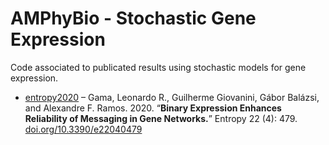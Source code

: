 # AMPhyBio - Stochastic Gene Expression
Code associated to publicated results using stochastic models for gene expression.

- [entropy2020](entropy2020) – Gama, Leonardo R., Guilherme Giovanini, Gábor Balázsi, and Alexandre F.
  Ramos. 2020. “**Binary Expression Enhances Reliability of Messaging in Gene Networks.**” Entropy 22
(4): 479. [doi.org/10.3390/e22040479](https://doi.org/10.3390/e22040479)
